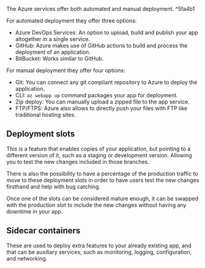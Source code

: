 The Azure services offer both automated and manual deployment. ^5fa4b1

For automated deployment they offer three options:
* Azure DevOps Services: An option to upload, build and publish your app altogether in a single service.
* GitHub: Azure makes use of GitHub actions to build and process the deployment of an application.
* BitBucket: Works similar to GitHub.

For manual deployment they offer four options:
* Git: You can connect any git compliant repository to Azure to deploy the application.
* CLI: ```az webapp up``` command packages your app for deployment.
* Zip deploy: You can manually upload a zipped file to the app service.
* FTP/FTPS: Azure also allows to directly push your files with FTP like traditional hosting sites.
## Deployment slots
This is a feature that enables copies of your application, but pointing to a different version of it, such as a staging or development version. Allowing you to test the new changes included in those branches. 

There is also the possibility to have a percentage of the production traffic to move to these deployment slots in order to have users test the new changes firsthand and help with bug catching.

Once one of the slots can be considered mature enough, it can be swapped with the production slot to include the new changes without having any downtime in your app.

## Sidecar containers
These are used to deploy extra features to your already existing app, and that can be auxiliary services, such as monitoring, logging, configuration, and networking.